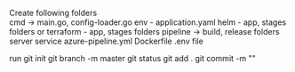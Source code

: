 Create following folders   
   cmd -> main.go, config-loader.go
   env - application.yaml
   helm - app, stages folders
or terraform - app, stages folders
   pipeline -> build, release folders
   server
   service
   azure-pipeline.yml
   Dockerfile
   .env file

run git init
git branch -m master
git status
git add . 
git commit -m ""